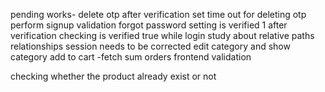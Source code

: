 pending works-
delete otp after verification
set time out for deleting otp
perform signup validation
forgot password
setting is verified 1 after verification
checking is verified true while login
study about relative paths
relationships
session needs to be corrected
edit category and show category
add to cart -fetch sum
orders
frontend validation

checking whether the product already exist or not
